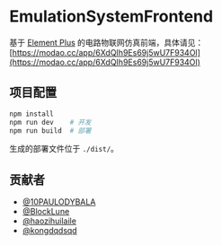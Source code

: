 # EmulationSystemFrontend

基于 [Element Plus](https://element-plus.org/) 的电路物联网仿真前端，具体请见：[https://modao.cc/app/6XdQIh9Es69j5wU7F934Ol](https://modao.cc/app/6XdQIh9Es69j5wU7F934Ol)

## 项目配置

```bash
npm install
npm run dev    # 开发
npm run build  # 部署
```

生成的部署文件位于 `./dist/`。

## 贡献者

- [@10PAULODYBALA](https://github.com/10PAULODYBALA)
- [@BlockLune](https://github.com/BlockLune)
- [@haozihuilaile](https://github.com/haozihuilaile)
- [@kongdqdsqd](https://github.com/kongdqdsqd)
